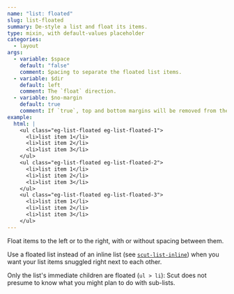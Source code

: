```yaml
---
name: "list: floated"
slug: list-floated
summary: De-style a list and float its items.
type: mixin, with default-values placeholder
categories:
  - layout
args:
  - variable: $space
    default: "false"
    comment: Spacing to separate the floated list items.
  - variable: $dir
    default: left
    comment: The `float` direction.
  - variable: $no-margin
    default: true
    comment: If `true`, top and bottom margins will be removed from the list.
example:
  html: |
    <ul class="eg-list-floated eg-list-floated-1">
      <li>list item 1</li>
      <li>list item 2</li>
      <li>list item 3</li>
    </ul>
    <ul class="eg-list-floated eg-list-floated-2">
      <li>list item 1</li>
      <li>list item 2</li>
      <li>list item 3</li>
    </ul>
    <ul class="eg-list-floated eg-list-floated-3">
      <li>list item 1</li>
      <li>list item 2</li>
      <li>list item 3</li>
    </ul>
---
```


Float items to the left or to the right, with or without spacing between them.

Use a floated list instead of an inline list (see [`scut-list-inline`](list-inline.html)) when you want your list items snuggled right next to each other.

Only the list's immediate children are floated (`ul > li`): Scut does not presume to know what you might plan to do with sub-lists.